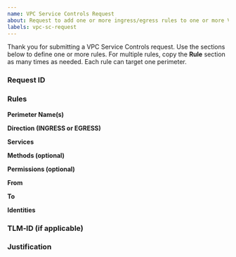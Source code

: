 ```yaml
---
name: VPC Service Controls Request
about: Request to add one or more ingress/egress rules to one or more VPC Service Controls perimeters
labels: vpc-sc-request
---
```


Thank you for submitting a VPC Service Controls request. Use the sections below to define one or more rules. For multiple rules, copy the **Rule** section as many times as needed. Each rule can target one perimeter.

### Request ID


### Rules


**Perimeter Name(s)**  


**Direction (INGRESS or EGRESS)**  


**Services**  


**Methods (optional)**  


**Permissions (optional)**  


**From**  


**To**  


**Identities**  


### TLM‑ID (if applicable)


### Justification
